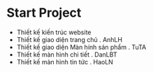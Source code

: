 # Start Project


- Thiết kế kiến trúc website
- Thiết kế giao diện trang chủ 
    . AnhLH
- Thiết kế giao diện Màn hính sản phẩm
    . TuTA
- Thiết kế màn hình chi tiết
    . DanLBT
- Thiết kế màn hình tin tức 
    . HaoLN